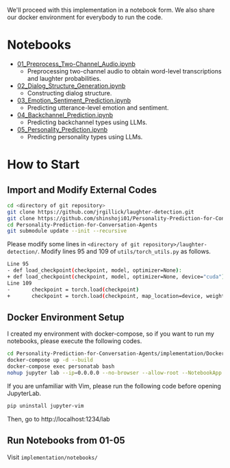 We'll proceed with this implementation in a notebook form. We also share our docker environment for everybody to run the code.

# Notebooks
- [01_Preprocess_Two-Channel_Audio.ipynb](https://github.com/shinshoji01/Personality-Prediction-for-Conversation-Agents/blob/main/implementation/notebooks/01_Preprocess_Two-Channel_Audio.ipynb)
    - Preprocessing two-channel audio to obtain word-level transcriptions and laughter probabilities.
- [02_Dialog_Structure_Generation.ipynb](https://github.com/shinshoji01/Personality-Prediction-for-Conversation-Agents/blob/main/implementation/notebooks/02_Dialog_Structure_Generation.ipynb)
    - Constructing dialog structure.
- [03_Emotion_Sentiment_Prediction.ipynb](https://github.com/shinshoji01/Personality-Prediction-for-Conversation-Agents/blob/main/implementation/notebooks/03_Emotion_Sentiment_Prediction.ipynb)
    - Predicting utterance-level emotion and sentiment.
- [04_Backchannel_Prediction.ipynb](https://github.com/shinshoji01/Personality-Prediction-for-Conversation-Agents/blob/main/implementation/notebooks/04_Backchannel_Prediction.ipynb)
    - Predicting backchannel types using LLMs.
- [05_Personality_Prediction.ipynb](https://github.com/shinshoji01/Personality-Prediction-for-Conversation-Agents/blob/main/implementation/notebooks/05_Personality_Prediction.ipynb)
    - Predicting personality types using LLMs.

# How to Start
## Import and Modify External Codes
```bash
cd <directory of git repository>
git clone https://github.com/jrgillick/laughter-detection.git
git clone https://github.com/shinshoji01/Personality-Prediction-for-Conversation-Agents.git
cd Personality-Prediction-for-Conversation-Agents
git submodule update --init --recursive
```
Please modify some lines in `<directory of git repository>/laughter-detection/`.
Modify lines 95 and 109 of `utils/torch_utils.py` as follows.
```bash
Line 95
- def load_checkpoint(checkpoint, model, optimizer=None):
+ def load_checkpoint(checkpoint, model, optimizer=None, device="cuda"):
Line 109
-       checkpoint = torch.load(checkpoint)
+       checkpoint = torch.load(checkpoint, map_location=device, weights_only=False)
```
## Docker Environment Setup
I created my environment with docker-compose, so if you want to run my notebooks, please execute the following codes.
```bash
cd Personality-Prediction-for-Conversation-Agents/implementation/Docker
docker-compose up -d --build
docker-compose exec personatab bash
nohup jupyter lab --ip=0.0.0.0 --no-browser --allow-root --NotebookApp.token='' --port 1234 &
```
If you are unfamiliar with Vim, please run the following code before opening JupyterLab.
```bash
pip uninstall jupyter-vim
```

Then, go to http://localhost:1234/lab

## Run Notebooks from 01-05
Visit `implementation/notebooks/`
